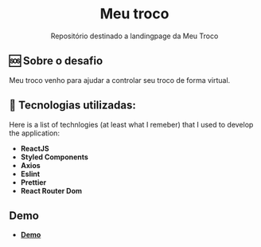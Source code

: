 <h1 align="center">
  Meu troco
</h1> 

<p align="center">
  Repositório destinado a landingpage da Meu Troco
</p>

🆘 Sobre o desafio
------------------
Meu troco venho para ajudar a controlar seu troco de forma virtual.

:wrench: Tecnologias utilizadas:
----------------------
Here is a list of technlogies (at least what I remeber) that I used to develop the application:

- **ReactJS**
- **Styled Components**
- **Axios**
- **Eslint**
- **Prettier**
- **React Router Dom**

## Demo

- [**Demo**]()

